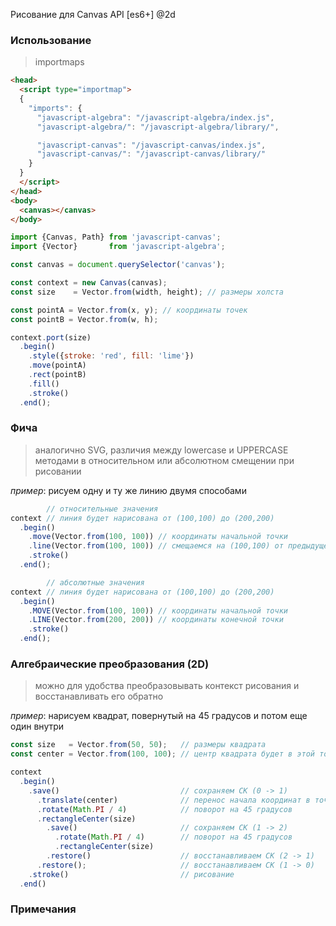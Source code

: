 Рисование для Canvas API [es6+] @2d

### Использование
> importmaps
```html
<head>
  <script type="importmap">
  {
    "imports": {
      "javascript-algebra": "/javascript-algebra/index.js",
      "javascript-algebra/": "/javascript-algebra/library/",

      "javascript-canvas": "/javascript-canvas/index.js",
      "javascript-canvas/": "/javascript-canvas/library/"
    }
  }
  </script>
</head>
<body>
  <canvas></canvas>
</body>
```

```javascript
import {Canvas, Path} from 'javascript-canvas';
import {Vector}       from 'javascript-algebra';

const canvas = document.querySelector('canvas');

const context = new Canvas(canvas);
const size    = Vector.from(width, height); // размеры холста

const pointA = Vector.from(x, y); // координаты точек
const pointB = Vector.from(w, h);

context.port(size)
  .begin()
    .style({stroke: 'red', fill: 'lime'})
    .move(pointA)
    .rect(pointB)
    .fill()
    .stroke()
  .end();
```

### Фича
> аналогично SVG, различия между lowercase и UPPERCASE методами в относительном или абсолютном смещении при рисовании

_пример_: рисуем одну и ту же линию двумя способами
```javascript
        // относительные значения
context // линия будет нарисована от (100,100) до (200,200)
  .begin()
    .move(Vector.from(100, 100)) // координаты начальной точки
    .line(Vector.from(100, 100)) // смещаемся на (100,100) от предыдущей точки
    .stroke()
  .end();

        // абсолютные значения
context // линия будет нарисована от (100,100) до (200,200)
  .begin()
    .MOVE(Vector.from(100, 100)) // координаты начальной точки
    .LINE(Vector.from(200, 200)) // координаты конечной точки
    .stroke()
  .end();
```

### Алгебраические преобразования (2D)
> можно для удобства преобразовывать контекст рисования и восстанавливать его обратно

_пример_: нарисуем квадрат, повернутый на 45 градусов и потом еще один внутри
```javascript
const size   = Vector.from(50, 50);   // размеры квадрата
const center = Vector.from(100, 100); // центр квадрата будет в этой точке

context
  .begin()
    .save()                           // сохраняем СК (0 -> 1)
      .translate(center)              // перенос начала координат в точку (100, 100)
      .rotate(Math.PI / 4)            // поворот на 45 градусов
      .rectangleCenter(size)
        .save()                       // сохраняем СК (1 -> 2)
          .rotate(Math.PI / 4)        // поворот на 45 градусов
          .rectangleCenter(size)
        .restore()                    // восстанавливаем СК (2 -> 1)
      .restore();                     // восстанавливаем СК (1 -> 0)
    .stroke()                         // рисование
  .end()
```

### Примечания
